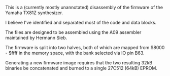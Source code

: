 This is a (currently mostly unannotated) disassembly of the firmware
of the Yamaha TX81Z synthesizer.

I believe I've identified and separated most of the code and data
blocks.

The files are designed to be assembled using the A09 assembler
maintained by Hermann Sieb.

The firmware is split into two halves, both of which are mapped
from $8000 - $ffff in the memory space, with the bank selected
via IO pin B63.

Generating a new firmware image requires that the two resulting
32kB binaries be concatenated and burned to a single 27C512
(64kB) EPROM.
